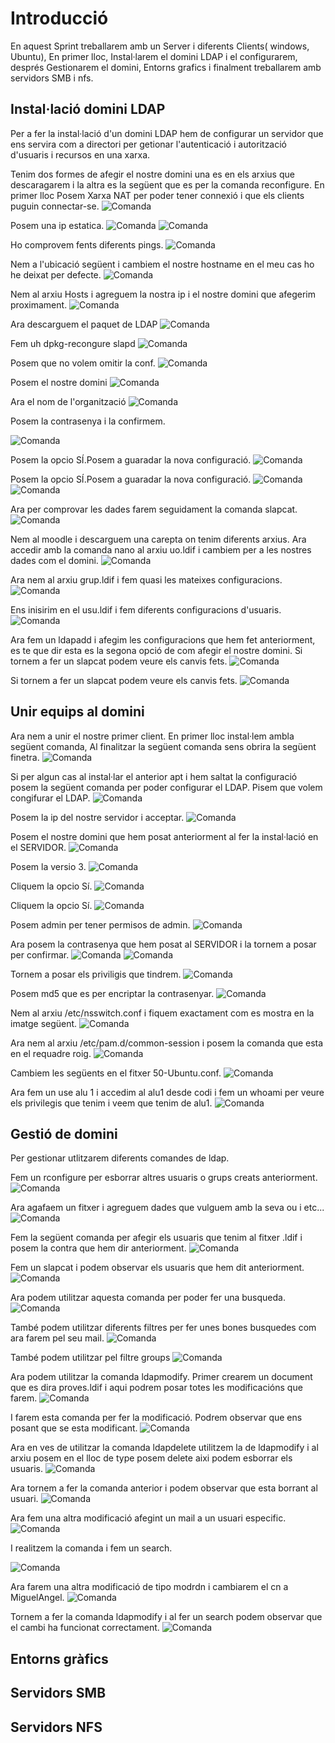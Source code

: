 # Introducció

En aquest Sprint treballarem amb un Server i diferents Clients( windows, Ubuntu), En primer lloc,
Instal·larem el domini LDAP i el configurarem, després Gestionarem el domini, Entorns grafics i finalment treballarem amb servidors SMB i nfs.

## Instal·lació domini LDAP

Per a fer la instal·lació d'un domini LDAP hem de configurar un servidor que ens servira 
com a directori per getionar l'autenticació i autorització d'usuaris i recursos en una xarxa.

Tenim dos formes de afegir el nostre domini una es en els arxius que descaragarem i la altra es la següent que es per la comanda reconfigure.
En primer lloc Posem Xarxa NAT per poder tener connexió i que els clients puguin connectar-se.
![Comanda](./imatgesSprint3/1.png)

Posem una ip estatica.
![Comanda](./imatgesSprint3/2.png)
![Comanda](./imatgesSprint3/3.png)


Ho comprovem fents diferents pings.
![Comanda](./imatgesSprint3/4.png)

Nem a l'ubicació següent i cambiem el nostre hostname en el meu cas ho he deixat per defecte.
![Comanda](./imatgesSprint3/5.png)

Nem al arxiu Hosts i agreguem la nostra ip i el nostre domini que afegerim proximament.
![Comanda](./imatgesSprint3/6.png)

Ara descarguem el paquet de LDAP
![Comanda](./imatgesSprint3/7.png)

Fem uh dpkg-recongure slapd 
![Comanda](./imatgesSprint3/8.png)

Posem que no volem omitir la conf.
![Comanda](./imatgesSprint3/9.png)

Posem el nostre domini
![Comanda](./imatgesSprint3/10.png)

Ara el nom de l'organització
![Comanda](./imatgesSprint3/11.png)

Posem la contrasenya i la confirmem.

![Comanda](./imatgesSprint3/12.png)

Posem la opcio SÍ.Posem a guaradar la nova configuració.
![Comanda](./imatgesSprint3/13.png)

Posem la opcio SÍ.Posem a guaradar la nova configuració. 
![Comanda](./imatgesSprint3/14.png)
![Comanda](./imatgesSprint3/16.png)

Ara per comprovar les dades farem seguidament la comanda slapcat.
![Comanda](./imatgesSprint3/16.png)

Nem al moodle i descarguem una carepta on tenim diferents arxius.
Ara accedir amb la comanda nano al arxiu uo.ldif i cambiem per a les nostres dades com el domini. 
![Comanda](./imatgesSprint3/17.png)

Ara nem al arxiu grup.ldif i fem quasi les mateixes configuracions. 
![Comanda](./imatgesSprint3/18.png)

Ens inisirim en el usu.ldif i fem diferents configuracions d'usuaris.
![Comanda](./imatgesSprint3/19.png)

Ara fem un ldapadd i afegim les configuracions que hem fet anteriorment, es te que dir esta es la segona opció de com afegir el nostre domini. Si tornem a fer un slapcat podem veure els canvis fets.
![Comanda](./imatgesSprint3/20.png)

Si tornem a fer un slapcat podem veure els canvis fets.
![Comanda](./imatgesSprint3/21.png)

## Unir equips al domini

Ara nem a unir el nostre primer client.
En primer lloc instal·lem ambla següent comanda, Al finalitzar la següent comanda sens obrira la següent finetra.
![Comanda](./imatgesSprint3/22.png)

Si per algun cas al instal·lar el anterior apt i hem saltat la configuració posem la següent comanda per poder configurar el LDAP.
Pisem que volem congifurar el LDAP.
![Comanda](./imatgesSprint3/24.png)

Posem la ip del nostre servidor i acceptar.
![Comanda](./imatgesSprint3/25.png)

Posem el nostre domini que hem posat anteriorment al fer la instal·lació en el SERVIDOR.
![Comanda](./imatgesSprint3/26.png)

Posem la versio 3.
![Comanda](./imatgesSprint3/27.png)

Cliquem la opcio Sí.
![Comanda](./imatgesSprint3/28.png)

Cliquem la opcio Sí.
![Comanda](./imatgesSprint3/29.png)

Posem admin per tener permisos de admin.
![Comanda](./imatgesSprint3/30.png)

Ara posem la contrasenya que hem posat al SERVIDOR i la tornem a posar per confirmar.
![Comanda](./imatgesSprint3/12.png)
![Comanda](./imatgesSprint3/13.png)

Tornem a posar els priviligis que tindrem.
![Comanda](./imatgesSprint3/31.png)

Posem md5 que es per encriptar la contrasenyar.
![Comanda](./imatgesSprint3/32.png)

Nem al arxiu /etc/nsswitch.conf  i fiquem exactament com es mostra en la imatge següent.
![Comanda](./imatgesSprint3/33.png)

Ara nem al arxiu /etc/pam.d/common-session i posem la comanda que esta en el requadre roig.
![Comanda](./imatgesSprint3/34.png)

Cambiem les següents en el fitxer 50-Ubuntu.conf.
![Comanda](./imatgesSprint3/35.png)

Ara fem un use alu 1 i accedim al alu1 desde codi i fem un whoami per veure els privilegis que tenim i veem que tenim de alu1.
![Comanda](./imatgesSprint3/36.png)
## Gestió de domini

Per gestionar utlitzarem diferents comandes de ldap.

Fem un rconfigure per esborrar altres usuaris o grups creats anteriorment.
![Comanda](./imatgesSprint3/37.png)

Ara agafaem un fitxer i agreguem dades que vulguem amb la seva ou i etc...
![Comanda](./imatgesSprint3/38.png)

Fem la següent comanda per afegir els usuaris que tenim al fitxer .ldif i posem la contra que hem dir anteriorment.
![Comanda](./imatgesSprint3/39.png)

Fem un slapcat i podem observar els usuaris que hem dit anteriorment.
![Comanda](./imatgesSprint3/40.png)

Ara podem utilitzar aquesta comanda per poder fer una busqueda.
![Comanda](./imatgesSprint3/41.png)

També podem utilitzar diferents filtres per fer unes bones busquedes com ara farem pel seu mail.
![Comanda](./imatgesSprint3/42.png)

També podem utilitzar pel filtre groups
![Comanda](./imatgesSprint3/43.png)

Ara podem utilitzar la comanda ldapmodify. Primer crearem un document que es dira proves.ldif i aqui podrem posar totes les modificacións que farem.
![Comanda](./imatgesSprint3/44.png)

I farem esta comanda per fer la modificació. Podrem observar que ens posant que se esta modificant.
![Comanda](./imatgesSprint3/45.png)

Ara en ves de utilitzar la comanda ldapdelete utilitzem la de ldapmodify i al arxiu posem en el lloc de type posem delete aixi podem esborrar els usuaris.
![Comanda](./imatgesSprint3/46.png)

Ara tornem a fer la comanda anterior i podem observar que esta borrant al usuari.
![Comanda](./imatgesSprint3/47.png)

Ara fem una altra modificació afegint un mail a un usuari especific.
![Comanda](./imatgesSprint3/48.png)

I realitzem la comanda i fem un search.

![Comanda](./imatgesSprint3/49.png)

Ara farem una altra modificació de tipo modrdn i cambiarem el cn a MiguelAngel.
![Comanda](./imatgesSprint3/50.png)

Tornem a fer la comanda ldapmodify i al fer un search podem observar que el cambi ha funcionat correctament.
![Comanda](./imatgesSprint3/51.png)



## Entorns gràfics
## Servidors SMB 
## Servidors NFS
